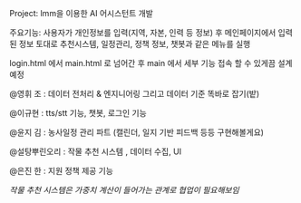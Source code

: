 Project: lmm을 이용한 AI 어시스턴트 개발

주요기능: 사용자가 개인정보를 입력(지역, 자본, 인력 등 정보) 후 메인페이지에서 입력된 정보 토대로 추천시스템, 일정관리, 정책 정보, 챗봇과 같은 메뉴를 실행

login.html 에서 main.html 로 넘어간 후 main 에서 세부 기능 접속 할 수 있게끔 설계예정


@영휘 조 : 데이터 전처리 & 엔지니어링 그리고 데이터 기준 똑바로 잡기(밭)

@이규현 : tts/stt 기능, 챗봇, 로그인 기능

@윤지 김 : 농사일정 관리 파트 (캘린더, 일지 기반 피드백 등등 구현해볼게요) 

@설탕뿌린오리 :  작물 추천 시스템 , 데이터 수집, UI

@은진 한 : 지원 정책 제공 기능

*작물 추천 시스템은 가중치 계산이 들어가는 관계로 협업이 필요해보임*
